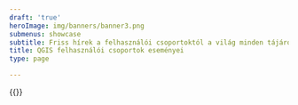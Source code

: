 ```yaml
---
draft: 'true'
heroImage: img/banners/banner3.png
submenus: showcase
subtitle: Friss hírek a felhasználói csoportoktól a világ minden tájáról
title: QGIS felhasználói csoportok eseményei
type: page

---
```

{{<blogroll showcase="qug" >}}
